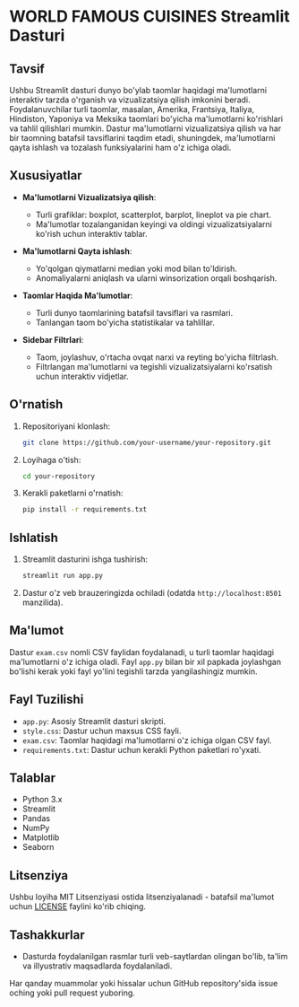 # WORLD FAMOUS CUISINES Streamlit Dasturi

## Tavsif

Ushbu Streamlit dasturi dunyo bo'ylab taomlar haqidagi ma'lumotlarni interaktiv tarzda o'rganish va vizualizatsiya qilish imkonini beradi. Foydalanuvchilar turli taomlar, masalan, Amerika, Frantsiya, Italiya, Hindiston, Yaponiya va Meksika taomlari bo'yicha ma'lumotlarni ko'rishlari va tahlil qilishlari mumkin. Dastur ma'lumotlarni vizualizatsiya qilish va har bir taomning batafsil tavsiflarini taqdim etadi, shuningdek, ma'lumotlarni qayta ishlash va tozalash funksiyalarini ham o'z ichiga oladi.

## Xususiyatlar

- **Ma'lumotlarni Vizualizatsiya qilish**:
  - Turli grafiklar: boxplot, scatterplot, barplot, lineplot va pie chart.
  - Ma'lumotlar tozalanganidan keyingi va oldingi vizualizatsiyalarni ko'rish uchun interaktiv tablar.

- **Ma'lumotlarni Qayta ishlash**:
  - Yo'qolgan qiymatlarni median yoki mod bilan to'ldirish.
  - Anomaliyalarni aniqlash va ularni winsorization orqali boshqarish.

- **Taomlar Haqida Ma'lumotlar**:
  - Turli dunyo taomlarining batafsil tavsiflari va rasmlari.
  - Tanlangan taom bo'yicha statistikalar va tahlillar.

- **Sidebar Filtrlari**:
  - Taom, joylashuv, o'rtacha ovqat narxi va reyting bo'yicha filtrlash.
  - Filtrlangan ma'lumotlarni va tegishli vizualizatsiyalarni ko'rsatish uchun interaktiv vidjetlar.

## O'rnatish

1. Repositoriyani klonlash:
    ```bash
    git clone https://github.com/your-username/your-repository.git
    ```

2. Loyihaga o'tish:
    ```bash
    cd your-repository
    ```

3. Kerakli paketlarni o'rnatish:
    ```bash
    pip install -r requirements.txt
    ```

## Ishlatish

1. Streamlit dasturini ishga tushirish:
    ```bash
    streamlit run app.py
    ```

2. Dastur o'z veb brauzeringizda ochiladi (odatda `http://localhost:8501` manzilida).

## Ma'lumot

Dastur `exam.csv` nomli CSV faylidan foydalanadi, u turli taomlar haqidagi ma'lumotlarni o'z ichiga oladi. Fayl `app.py` bilan bir xil papkada joylashgan bo'lishi kerak yoki fayl yo'lini tegishli tarzda yangilashingiz mumkin.

## Fayl Tuzilishi

- `app.py`: Asosiy Streamlit dasturi skripti.
- `style.css`: Dastur uchun maxsus CSS fayli.
- `exam.csv`: Taomlar haqidagi ma'lumotlarni o'z ichiga olgan CSV fayl.
- `requirements.txt`: Dastur uchun kerakli Python paketlari ro'yxati.

## Talablar

- Python 3.x
- Streamlit
- Pandas
- NumPy
- Matplotlib
- Seaborn

## Litsenziya

Ushbu loyiha MIT Litsenziyasi ostida litsenziyalanadi - batafsil ma'lumot uchun [LICENSE](LICENSE) faylini ko'rib chiqing.

## Tashakkurlar

- Dasturda foydalanilgan rasmlar turli veb-saytlardan olingan bo'lib, ta'lim va illyustrativ maqsadlarda foydalaniladi.

Har qanday muammolar yoki hissalar uchun GitHub repository'sida issue oching yoki pull request yuboring.

